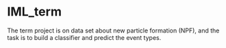 # IML_term
The term project is on data set about new particle formation (NPF), and the task is to build a classifier and predict the event types.
